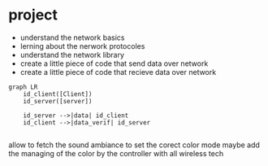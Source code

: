 # project

- understand the network basics
- lerning about the nerwork protocoles
- understand the network library
- create a little piece of code that send data over network
- create a little piece of code that recieve data over network


```mermaid
graph LR
    id_client([Client])
    id_server([server])

    id_server -->|data| id_client
    id_client -->|data_verif| id_server


```


allow to fetch the sound ambiance to set the corect color mode
maybe add the managing of the color by the controller with all wireless tech
